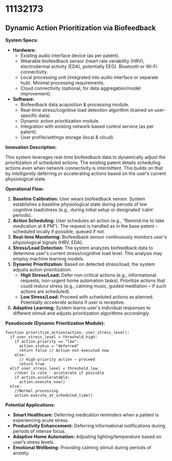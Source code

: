 # 11132173

## Dynamic Action Prioritization via Biofeedback

**System Specs:**

*   **Hardware:**
    *   Existing audio interface device (as per patent).
    *   Wearable biofeedback sensor (heart rate variability (HRV), electrodermal activity (EDA), potentially EEG). Bluetooth or Wi-Fi connectivity.
    *   Local processing unit (integrated into audio interface or separate hub). Minimal processing requirements.
    *   Cloud connectivity (optional, for data aggregation/model improvement).
*   **Software:**
    *   Biofeedback data acquisition & processing module.
    *   Real-time stress/cognitive load detection algorithm (trained on user-specific data).
    *   Dynamic action prioritization module.
    *   Integration with existing network-based control service (as per patent).
    *   User profile/settings storage (local & cloud).

**Innovation Description:**

This system leverages real-time biofeedback data to dynamically adjust the prioritization of scheduled actions. The existing patent details scheduling actions even when network connectivity is intermittent. This builds on that by *intelligently* deferring or accelerating actions based on the user’s current physiological state.

**Operational Flow:**

1.  **Baseline Calibration:** User wears biofeedback sensor. System establishes a baseline physiological state during periods of low cognitive load/stress (e.g., during initial setup or designated ‘calm’ periods).
2.  **Action Scheduling:** User schedules an action (e.g., “Remind me to take medication at 8 PM”).  The request is handled as in the base patent – scheduled locally if possible, queued if not.
3.  **Real-time Monitoring:** Biofeedback sensor continuously monitors user's physiological signals (HRV, EDA).
4.  **Stress/Load Detection:** The system analyzes biofeedback data to determine user's current stress/cognitive load level. This analysis may employ machine learning models.
5.  **Dynamic Prioritization:** Based on detected stress/load, the system adjusts action prioritization:
    *   **High Stress/Load:** Defer non-critical actions (e.g., informational requests, non-urgent home automation tasks).  Prioritize actions that could *reduce* stress (e.g., calming music, guided meditation – if such actions are scheduled).
    *   **Low Stress/Load:** Proceed with scheduled actions as planned.  Potentially *accelerate* actions if user is receptive.
6.  **Adaptive Learning:** System learns user's individual responses to different stimuli and adjusts prioritization algorithms accordingly.

**Pseudocode (Dynamic Prioritization Module):**

```
function prioritize_action(action, user_stress_level):
  if user_stress_level > threshold_high:
    if action.priority == "low":
      action.status = "deferred"
      return false // Action not executed now
    else:
      // High-priority action – proceed
      return true
  elif user_stress_level < threshold_low:
    //User is calm - accelerate if possible
    if action.acceleratable:
      action.execute_now()
  else:
    //Normal processing
    action.execute_at_scheduled_time()
```

**Potential Applications:**

*   **Smart Healthcare:**  Deferring medication reminders when a patient is experiencing acute stress.
*   **Productivity Enhancement:** Deferring informational notifications during periods of intense focus.
*   **Adaptive Home Automation:**  Adjusting lighting/temperature based on user’s stress levels.
*   **Emotional Wellbeing:**  Providing calming stimuli during periods of anxiety.